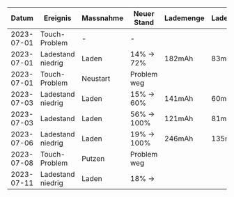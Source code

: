 Datum     |Ereignis         |Massnahme|Neuer Stand|Lademenge|Ladedauer|Anschluss |
----------|-----------------|---------|-----------|---------|---------|----------|
2023-07-01|Touch-Problem    |-        |-          |         |         |          |
2023-07-01|Ladestand niedrig|Laden    |14% ->  72%|182mAh   | 83min   |PC - USB-A|
2023-07-01|Touch-Problem    |Neustart |Problem weg|         |         |          |
2023-07-03|Ladestand niedrig|Laden    |15% ->  60%|141mAh   | 60min   |PC - USB-A|
2023-07-03|Ladestand        |Laden    |56% -> 100%|121mAh   | 81min   |PC - USB-A|
2023-07-06|Ladestand niedrig|Laden    |19% -> 100%|246mAh   |135min   |PC - USB-A|
2023-07-08|Touch-Problem    |Putzen   |Problem weg|         |         |          |
2023-07-11|Ladestand niedrig|Laden    |18% ->
 